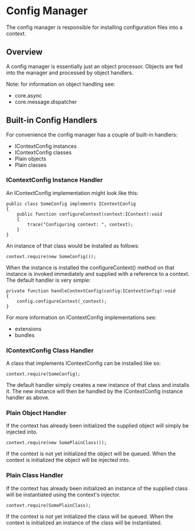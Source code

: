 # Config Manager

The config manager is responsible for installing configuration files into a context.

## Overview

A config manager is essentially just an object processor. Objects are fed into the manager and processed by object handlers.

Note: for information on object handling see:

* core.async
* core.message.dispatcher

## Built-in Config Handlers

For convenience the config manager has a couple of built-in handlers:

* IContextConfig instances
* IContextConfig classes
* Plain objects
* Plain classes

### IContextConfig Instance Handler

An IContextConfig implementation might look like this:

    public class SomeConfig implements IContextConfig
    {
        public function configureContext(context:IContext):void
        {
            trace("Configuring context: ", context);
        }
    }

An instance of that class would be installed as follows:

    context.require(new SomeConfig());    

When the instance is installed the configureContext() method on that instance is invoked immediately and supplied with a reference to a context. The default handler is very simple:

    private function handleContextConfig(config:IContextConfig):void
    {
        config.configureContext(_context);
    }

For more information on IContextConfig implementations see:

* extensions
* bundles

### IContextConfig Class Handler

A class that implements IContextConfig can be installed like so:

    context.require(SomeConfig);

The default handler simply creates a new instance of that class and installs it. The new instance will then be handled by the IContextConfig instance handler as above.

### Plain Object Handler

If the context has already been initialized the supplied object will simply be injected into.

    context.require(new SomePlainClass());

If the context is not yet initialized the object will be queued. When the context is initialized the object will be injected into.

### Plain Class Handler

If the context has already been initialized an instance of the supplied class will be instantiated using the context's injector.

    context.require(SomePlainClass);

If the context is not yet initialized the class will be queued. When the context is initialized an instance of the class will be instantiated.
